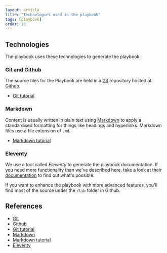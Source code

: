 ```yaml
---
layout: article
title: "Technologies used in the playbook"
tags: [playbook]
order: 10
---
```

## Technologies

The playbook uses these technologies to generate the playbook.

### Git and Github

The source files for the Playbook are held in a [Git][git] repository hosted at [Github][github_nhsbsa_digital_playbook].

* [Git tutorial][git_tutorial]

### Markdown

Content is usually written in plain text using [Markdown][commonmark] to apply a standardised formatting for things like headings and hyperlinks. Markdown files use a file extension of `.md`.

* [Markdown tutorial][commonmark_tutorial]

### Eleventy

We use a tool called _Eleventy_ to generate the playbook documentation. If you need more functionality than we've described here, take a look at their [documentation][11ty] to find out what's possible.

If you want to enhance the playbook with more advanced features, you'll find most of the source under the `/lib` folder in Github.

## References

* [Git][git]
* [Github][github_nhsbsa_digital_playbook]
* [Git tutorial][git_tutorial]
* [Markdown][commonmark]
* [Markdown tutorial][commonmark_tutorial]
* [Eleventy][11ty]

[github_nhsbsa_digital_playbook]: <https://github.com/nhsbsa/nhsbsa-digital-playbook>
[Git]: <https://git-scm.com/>
[git_tutorial]: <https://product.hubspot.com/blog/git-and-github-tutorial-for-beginners>
[commonmark]: <https://spec.commonmark.org/0.30/>
[commonmark_tutorial]: <https://commonmark.org/help/tutorial/>
[11ty]: <https://www.11ty.dev/docs/>
[11ty_frontmatter]: <https://www.11ty.dev/docs/data-frontmatter/>
